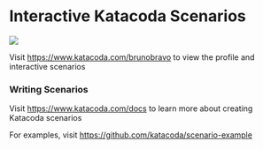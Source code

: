 # Interactive Katacoda Scenarios

[![](http://shields.katacoda.com/katacoda/brunobravo/count.svg)](https://www.katacoda.com/brunobravo "Get your profile on Katacoda.com")

Visit https://www.katacoda.com/brunobravo to view the profile and interactive scenarios

### Writing Scenarios
Visit https://www.katacoda.com/docs to learn more about creating Katacoda scenarios

For examples, visit https://github.com/katacoda/scenario-example
